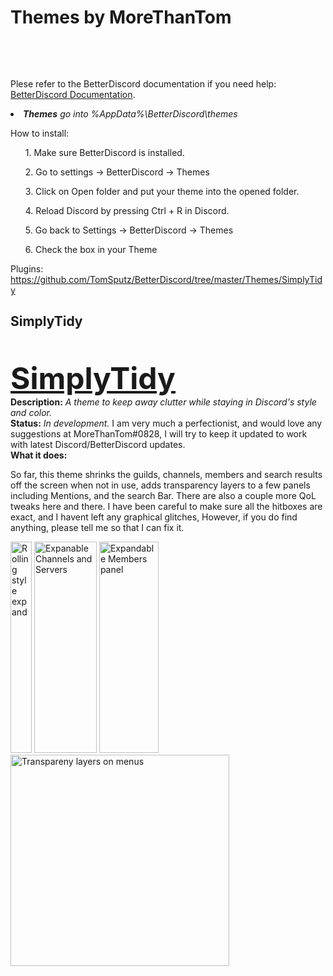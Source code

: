 <h1>Themes by MoreThanTom</h1>

<br><div align=LEFT><br>

Plese refer to the  BetterDiscord documentation if you need help: <a href="https://betterdocs.net/">BetterDiscord Documentation</a>.

<li><i><b>Themes</b> go into %AppData%\BetterDiscord\themes</i>

How to install:
<ol>1. Make sure BetterDiscord is installed.</ol>
<ol>2. Go to settings -> BetterDiscord -> Themes</ol>
<ol>3. Click on Open folder and put your theme into the opened folder.</ol>
<ol>4. Reload Discord by pressing Ctrl + R in Discord.</ol>
<ol>5. Go back to Settings -> BetterDiscord -> Themes</ol>
<ol>6. Check the box in your Theme</ol>

Plugins: https://github.com/TomSputz/BetterDiscord/tree/master/Themes/SimplyTidy

<h2>SimplyTidy</h2><br>

<font size="25"><b><DIV ALIGN=LEFT><a href="https://github.com/TomSputz/BetterDiscord/blob/master/Themes/SimplyTidy/SimplyTidy.theme.css">SimplyTidy</a></div></b></font>
<b>Description:</b><i> A theme to keep away clutter while staying in Discord's style and color.</i><br>
<b>Status:</b> <i>In development.</i> I am very much a perfectionist, and would love any suggestions at MoreThanTom#0828, I will try to keep it updated to work with latest Discord/BetterDiscord updates.<br>
<b>What it does:</b>
<p>So far, this theme shrinks the guilds, channels, members and search results off the screen when not in use, adds transparency layers to a few panels including Mentions, and the search Bar. There are also a couple more QoL tweaks here and there. I have been careful to make sure all the hitboxes are exact, and I havent left any graphical glitches, However, if you do find anything, please tell me so that I can fix it.</p>
<img src="/../Screenshots/Themes/SimplyTidy/GuildReel.gif" width="34px" height="338px" display="in-line" title="Rolling style expand"/>
<img src="/../Screenshots/Themes/SimplyTidy/ExpandChannels.gif" width="100px" height="338px" display="in-line" title="Expanable Channels and Servers"/>
<img src="/../Screenshots/Themes/SimplyTidy/ExpandMembers.gif" width="95px" height="338px" display="in-line" title="Expandable Members panel"/>
<img src="/../Screenshots/Themes/SimplyTidy/TransparentMenus.gif" width="350px" height="338px" display="in-line" title="Transpareny layers on menus"/>
